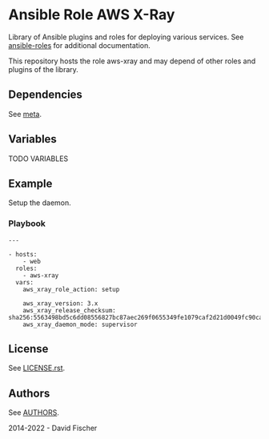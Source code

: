 # Ansible Role AWS X-Ray

Library of Ansible plugins and roles for deploying various services.
See [ansible-roles](https://github.com/davidfischer-ch/ansible-roles) for additional documentation.

This repository hosts the role aws-xray and may depend of other roles and plugins of the library.

## Dependencies

See [meta](meta/main.yml).

## Variables

TODO VARIABLES

## Example

Setup the daemon.

### Playbook

```
---

- hosts:
    - web
  roles:
    - aws-xray
  vars:
    aws_xray_role_action: setup

    aws_xray_version: 3.x
    aws_xray_release_checksum: sha256:5563498bd5c6dd08556827bc87aec269f0655349fe1079caf2d21d0049fc90ca
    aws_xray_daemon_mode: supervisor

```

## License

See [LICENSE.rst](LICENSE.rst).

## Authors

See [AUTHORS](AUTHORS).

2014-2022 - David Fischer

